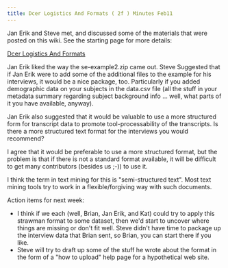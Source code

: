 ```yaml
---
title: Dcer Logistics And Formats ( 2f ) Minutes Feb11
---
```

Jan Erik and Steve met, and discussed some of the materials that were posted
on this wiki.  See the starting page for more details:

[Dcer Logistics And Formats](../DcerLogisticsAndFormats.html)

Jan Erik liked the way the se-example2.zip came out.  Steve
Suggested that if Jan Erik were to add some of the additional files to
the example for his interviews, it would be a nice package, too.  Particularly if you
added demographic data on your subjects in the data.csv file (all the stuff in your
metadata summary regarding subject background info ... well, what parts of it you have
available, anyway).

Jan Erik also suggested that it would be valuable to use a more structured form
for transcript data to promote tool-processability of the transcripts.
Is there a more structured text format for the interviews you would recommend?

I agree that it would be preferable to use a more structured format, but the problem is that
if there is not a standard format available, it will be difficult to get many contributors
(besides us ;-)) to use it.

I think the term in text mining for this is "semi-structured text".  Most text mining tools
try to work in a flexible/forgiving way with such documents.

Action items for next week:

* I think if we each (well, Brian, Jan Erik, and Kat) could try to apply this strawman format to some dataset, then we'd start to uncover where things are missing or don't fit well.  Steve didn't have time to package up the interview data that Brian sent, so Brian, you can start there if you like.
* Steve will try to draft up some of the stuff he wrote about the format in the form of a "how to upload" help page for a hypothetical web site.
